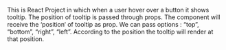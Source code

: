This is React Project in which when a user hover over a button it shows tooltip. 
The position of tooltip is passed through props.
The component will receive the ‘position‘ of tooltip as prop. We can pass options : “top”, “bottom”, “right”, “left”.
According to the position the tooltip will render at that position.

